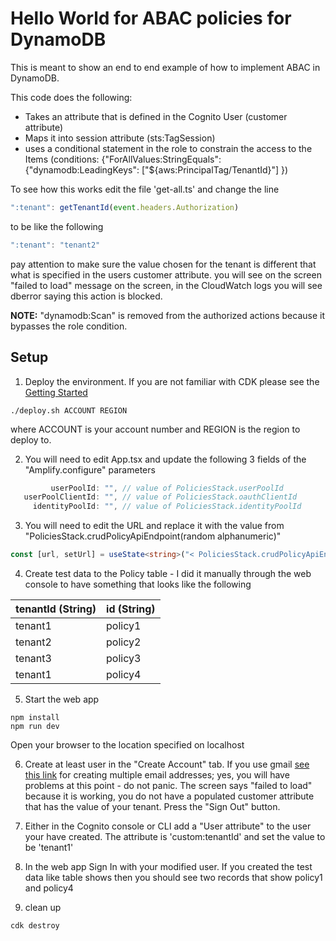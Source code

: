 # Hello World for ABAC policies for DynamoDB

This is meant to show an end to end example of how to implement ABAC in DynamoDB.

This code does the following:
* Takes an attribute that is defined in the Cognito User (customer attribute) 
* Maps it into session attribute (sts:TagSession)
* uses a conditional statement in the role to constrain the access to the Items (conditions: {"ForAllValues:StringEquals": {"dynamodb:LeadingKeys": ["${aws:PrincipalTag/TenantId}"] })

To see how this works edit the file 'get-all.ts' and change the line
``` typescript
":tenant": getTenantId(event.headers.Authorization)
```
to be like the following
``` typescript
":tenant": "tenant2"
```
pay attention to make sure the value chosen for the tenant is different that what is specified in the users customer attribute.
you will see on the screen "failed to load" message on the screen, in the CloudWatch logs you will see dberror saying this action is blocked. 

**NOTE:**  "dynamodb:Scan" is removed from the authorized actions because it bypasses the role condition.



## Setup

1) Deploy the environment.  If you are not familiar with CDK please see the [Getting Started](https://docs.aws.amazon.com/cdk/v2/guide/getting_started.html)
``` shell
./deploy.sh ACCOUNT REGION
```
where ACCOUNT is your account number and REGION is the region to deploy to.

2) You will need to edit App.tsx and update the following 3 fields of the "Amplify.configure" parameters
``` typescript
         userPoolId: "", // value of PoliciesStack.userPoolId 
   userPoolClientId: "", // value of PoliciesStack.oauthClientId
     identityPoolId: "", // value of PoliciesStack.identityPoolId
```

3) You will need to edit the URL and replace it with the value from "PoliciesStack.crudPolicyApiEndpoint(random alphanumeric)"
``` typescript
const [url, setUrl] = useState<string>("< PoliciesStack.crudPolicyApiEndpoint... >/v1/policies");
```

4) Create test data to the Policy table - I did it manually through the web console to have something that looks like the following 

| tenantId (String) | id (String) |
|-------------------|-------------|
| tenant1           | policy1     |
| tenant2           | policy2     |
| tenant3           | policy3     |
| tenant1           | policy4     |

5) Start the web app
``` shell
npm install
npm run dev
```
Open your browser to the location specified on localhost

6) Create at least user in the "Create Account" tab.  If you use gmail [see this link](https://gmail.googleblog.com/2008/03/2-hidden-ways-to-get-more-from-your.html) for creating multiple email addresses; yes, you will have problems at this point - do not panic.  The screen says "failed to load" because it is working, you do not have a populated customer attribute that has the value of your tenant.  Press the "Sign Out" button.

7) Either in the Cognito console or CLI add a "User attribute" to the user your have created.  The attribute is 'custom:tenantId' and set the value to be 'tenant1'

8) In the web app Sign In with your modified user.  If you created the test data like table shows then you should see two records that show policy1 and policy4

9) clean up
``` shell
cdk destroy
```


